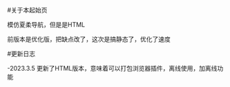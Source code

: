 #关于本起始页

模仿夏柔导航，但是是HTML

前版本是优化版，把缺点改了，这次是搞静态了，优化了速度

#更新日志

-2023.3.5 更新了HTML版本，意味着可以打包浏览器插件，离线使用，加离线功能
